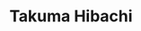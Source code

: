 ---
layout: place
title: "Takuma Hibachi"
permalink: /oregon/hillsboro/takuma-hibachi.html
stateAbbr: OR
stateName: Oregon
cityName: Hillsboro
seo:
  name: "Takuma Hibachi"
  type: Restaurant
  links: null
description: "Looking for sushi in Hillsboro, Oregon? Check out Takuma Hibachi for a delightful Japanese dining experience. Enjoy a variety of sushi and other dishes in a ..."
place_id: ChIJ43IU9SMFlVQRN2mqIT1H9WE
photos:
  - name: >-
      places/ChIJ43IU9SMFlVQRN2mqIT1H9WE/photos/AeeoHcIsFa6U-hbN_nGBvGaaZGjbsp3iXVZdbab2-9F27Cv-h6IzlMjGeq1jsvCdEM2_98kertto29pohzQxLYGbAYKVjJbZ7vet3iTu-9Vn9ZyKMoALwHaneGxdIzFh0VtpC80luYAyWKyajCVxDQKIjv9XE6YKQ2KABZz2p6BJGFbUAAPbyq1B8ooQIt5YBPEKXvGgW-8y88IrDquFpJRGFRjG2RnHFrsDsxnJZtx1xRQJ6kp8ZvTlZvsr3j5VOtojIUcWzz3fcrBJp9zddwBTp8kQRDM7GvwWAH_VELnAsFd-hA
    widthPx: 3024
    heightPx: 4032
    authorAttributions:
      - displayName: Takuma Hibachi
        uri: https://maps.google.com/maps/contrib/114818185727582393685
        photoUri: >-
          https://lh3.googleusercontent.com/a/ACg8ocJ5tQVi4-0RubPKBfHHXZ1-4-qUs-hhkJZOnOO8GiJjfcXORQ=s100-p-k-no-mo
    flagContentUri: >-
      https://www.google.com/local/imagery/report/?cb_client=maps_api_places.places_api&image_key=!1e10!2sAF1QipO5FfqdB-HyhDBgLZLsHUt4WwdXJ5dCZyinCr5j&hl=en-US
    googleMapsUri: >-
      https://www.google.com/maps/place//data=!3m4!1e2!3m2!1sAF1QipO5FfqdB-HyhDBgLZLsHUt4WwdXJ5dCZyinCr5j!2e10!4m2!3m1!1s0x54950523f51472e3:0x61f5473d21aa6937
  - name: >-
      places/ChIJ43IU9SMFlVQRN2mqIT1H9WE/photos/AeeoHcLKsoZ0kiVs3JGRTqLzITuALv2K-TbWczKwdrfP26YY3vTR8gWXCY-WMg0PsY01j2vUPbw7vwiLH5s-rkq4h3eBqU2NkqgLIqIXD9Z09jw1vllnDjnx9TgEutrfqFu7hCa7TkcY_Y52JPnetVU_oVckuS0hs4uU9r1wT-PE0UujAXrxkTBPoiG4u19AV2kuDPdTSfyNGmXWXHKET9mmT6xsyjHSSwZInuS5qxEouicGuVrZ_C4YtsZt1dAnJYYDNmHDjRqSdXRgY2Tw9Lpk2Ef9Wvj1Eg7thF1QOb-0YjcJWA
    widthPx: 3024
    heightPx: 4032
    authorAttributions:
      - displayName: Takuma Hibachi
        uri: https://maps.google.com/maps/contrib/114818185727582393685
        photoUri: >-
          https://lh3.googleusercontent.com/a/ACg8ocJ5tQVi4-0RubPKBfHHXZ1-4-qUs-hhkJZOnOO8GiJjfcXORQ=s100-p-k-no-mo
    flagContentUri: >-
      https://www.google.com/local/imagery/report/?cb_client=maps_api_places.places_api&image_key=!1e10!2sAF1QipMuoNMU8dwDopKylbrcIPCfdrnVFznU00p7BmyE&hl=en-US
    googleMapsUri: >-
      https://www.google.com/maps/place//data=!3m4!1e2!3m2!1sAF1QipMuoNMU8dwDopKylbrcIPCfdrnVFznU00p7BmyE!2e10!4m2!3m1!1s0x54950523f51472e3:0x61f5473d21aa6937
  - name: >-
      places/ChIJ43IU9SMFlVQRN2mqIT1H9WE/photos/AeeoHcKyjZ9NwtMrtPRNQXrb_3XFaaN-ssubwsFUWiTJBKWrZYG8RMjCuLFbfdpdBmduudApxK2WVIHf999Hzsfjj4L_oKuNgP4r2bfiD18Ygkr8rC_yW7nrwLCcZGzvq-91hvNj15EtLk1zEUjW-ViqO_xQ4MWH-0s2wFCxft53WWZRDZUQAhvT_RpVMGUAuM69HKEQy29MNHV-VNM0xy2ynWC1QjG3bzM3kiAmhRr7HgLBBIlr18kVdoEuTO4rRZ3On2rwkzZndFXrwO13HbUAbrL9D6ZHdflbPxVZD5POMPbXXbINwD1KDgNsAsoZTsUwvMRbWVUk1IoxUZYmv-rlY-ZNhs2QKpG8TGu8M-SoHJWy3QRfqoyZQeikHcqfPpe5nNd2exrr6BzvBeeSadzfXswhQbvea2cc00MTwG9JCvw9krRY
    widthPx: 3024
    heightPx: 4032
    authorAttributions:
      - displayName: zachi moshe
        uri: https://maps.google.com/maps/contrib/112272319349419124246
        photoUri: >-
          https://lh3.googleusercontent.com/a-/ALV-UjWNWTDDq4QtRcdwR_soIg0eD5rMFLYAIbA-gmhztpK_RaHrwcg=s100-p-k-no-mo
    flagContentUri: >-
      https://www.google.com/local/imagery/report/?cb_client=maps_api_places.places_api&image_key=!1e10!2sCIHM0ogKEICAgID98cDN5wE&hl=en-US
    googleMapsUri: >-
      https://www.google.com/maps/place//data=!3m4!1e2!3m2!1sCIHM0ogKEICAgID98cDN5wE!2e10!4m2!3m1!1s0x54950523f51472e3:0x61f5473d21aa6937
  - name: >-
      places/ChIJ43IU9SMFlVQRN2mqIT1H9WE/photos/AeeoHcJoLo-H99Yw8OEGftEMUKqX-7VMOpbuWb9oYjF1jBsuyxHP4MuAWZ5nEMshfTReguOMAjMcgmG2gvmQac0dqwApTRamBL11x_AVS2_rUU-o002jO9pcNmUGkPVZrRwK9jPI0sIImUeKzCZPY0m-SPu1jKvho7dsPbSHO3KDpALvdS1eacrIqGs-KKIhE7B4REhVOKejE6pN_eZgmjqV74kQWzqF6acItNtJzFTycLlQ9Ynpbraad6S45qyddf5YY5LFfRyrbwuSM36PtEdfICIg06ap0gvGy4zZ0yZdPYOP-VrGoexpd9qe8aEiBMVqEFOi5DQxEqoEpBN8nZAKnF-8As2rlNn0wXuFPZDiMcyRnb-7IrskdZCmms75khIj1XizltXobuwPwlVqB64Z51VED3ePBV1WmHbkpt5G7UnwraQ
    widthPx: 4032
    heightPx: 3024
    authorAttributions:
      - displayName: Daniel Vinhasa
        uri: https://maps.google.com/maps/contrib/105479864979053151891
        photoUri: >-
          https://lh3.googleusercontent.com/a-/ALV-UjWYLE_n8bfSyoZeRdb8aN0elbPkcZ04clDA1EYcD-_6Jd0gR36Bgg=s100-p-k-no-mo
    flagContentUri: >-
      https://www.google.com/local/imagery/report/?cb_client=maps_api_places.places_api&image_key=!1e10!2sCIHM0ogKEICAgICXsujksQE&hl=en-US
    googleMapsUri: >-
      https://www.google.com/maps/place//data=!3m4!1e2!3m2!1sCIHM0ogKEICAgICXsujksQE!2e10!4m2!3m1!1s0x54950523f51472e3:0x61f5473d21aa6937
  - name: >-
      places/ChIJ43IU9SMFlVQRN2mqIT1H9WE/photos/AeeoHcKrwzLR4acK0XuAxmYOOa3y6fgAV47dqm9TFTt35L7pUmk_xopUdgAqFrMjsIwLvt0LZs7kZ9OaZ37_RuS49atuFFI0d7BpOOgDNee_oFQ4g0Y4gam8SQNtPbzR9Mp9pYXfeH9bnwTCxx_lTz9K6TqRCI7n53UVtHLLQhJ32rd0TSOnIpjHuS0DVqpNMCXzwgJXQz6YVgr5nZmMyDAiA2ynP2v8KJd2ZBBf09exeLsT7XRMivdOD8Dap59iW0qP47gmSzygYKFaKW_cSRlro5E7VKJuVyILG1VxmvgSN-Bj42rJflpTmQmUOcvXl_56to_VknlbIIWO-3vFffJFGfh2NEeFycA7-j0It40bAKCBAgq6CV6-mYhiT5qvDpdoT4gB_9cOlzCRrLs6jKudrEB0YeG8H9nyhknx7U9R60H7_A
    widthPx: 4000
    heightPx: 3000
    authorAttributions:
      - displayName: Robert Anderson
        uri: https://maps.google.com/maps/contrib/113263051038476472155
        photoUri: >-
          https://lh3.googleusercontent.com/a-/ALV-UjXs8xdsYx9EtUywegC2u8Q2bHAyYg6Y9Rj4-32rBrEODTyn4tcA=s100-p-k-no-mo
    flagContentUri: >-
      https://www.google.com/local/imagery/report/?cb_client=maps_api_places.places_api&image_key=!1e10!2sCIHM0ogKEICAgIDjld6tJQ&hl=en-US
    googleMapsUri: >-
      https://www.google.com/maps/place//data=!3m4!1e2!3m2!1sCIHM0ogKEICAgIDjld6tJQ!2e10!4m2!3m1!1s0x54950523f51472e3:0x61f5473d21aa6937
  - name: >-
      places/ChIJ43IU9SMFlVQRN2mqIT1H9WE/photos/AeeoHcLZcT6Q8fNJHXlPlq4A1HI85K6n7o4znQ341u2HhPDsoAGt576uGbtIiiycNs3S9kQXsAulPz-2VPjAifSVOMN-90xFRDDCKpXvutdpp0Bn-Lf5roW8ufwW-Gim4AL_DDgM5CpDnj-w2BnPKqRkQTb3-yIOlTDwfqXWWipJGfIDZav5uHPMlVaZmPtxTWxXheFKiCAGylRvSlOcAolojWKfp-vCsLZjwkdmy186xampmGsf4mroeuyDZvYoTEkoC9NJuXth8XlPOVN0Xxk1Vj3yQ53t_X_p07A3IXLCcy_zz1Cv0a0o48mevadWFGZ5ir4SSNqVy7HHMxP-_4xnVKbuuMb3DR8A0Z_nkO8yGbY0smA9Xs7CdGNkWLJcb-FAdKiYrReSOq2QW0qvS_UnMRowzGfd_H6GmwwQosBIwZxxsg
    widthPx: 3024
    heightPx: 4032
    authorAttributions:
      - displayName: Ansley Pinigis
        uri: https://maps.google.com/maps/contrib/118108050191122106276
        photoUri: >-
          https://lh3.googleusercontent.com/a-/ALV-UjViffRbVddsKwb5FbJHN3ODgl6ZsRQprpEBA60M6odTfbxQC0o=s100-p-k-no-mo
    flagContentUri: >-
      https://www.google.com/local/imagery/report/?cb_client=maps_api_places.places_api&image_key=!1e10!2sCIHM0ogKEICAgICd6JHCaw&hl=en-US
    googleMapsUri: >-
      https://www.google.com/maps/place//data=!3m4!1e2!3m2!1sCIHM0ogKEICAgICd6JHCaw!2e10!4m2!3m1!1s0x54950523f51472e3:0x61f5473d21aa6937
  - name: >-
      places/ChIJ43IU9SMFlVQRN2mqIT1H9WE/photos/AeeoHcI1FQPwPMzInjMlJhI089afXvu3h1WxywK4eUFuF0YwF-KlTc-bN-REZAw9mIA7ckU30PmrgxHn1E87hzIMKZDbXaPDuAmAw3uy61ysXeJsKvKA7Hob257C9nCcQNL8ZyXEqqsKL_UtoiyoY7Au7oycH0_UP3BV41AtEIz8Vu-JbmoKuFsnZygo1XUr6z9VW4C7RxYva3H0lsd0nWsBKMidU_c-0yL2sMDEeRiGGiDQMob0Fch8r_oNZkcSzFqz76iFZ5IHtnTzLUsA1khq0E3TpbxciULojD7pstc5_Szlgll2VWyjpzf8mkLbigzOuPFlVxRHXLyt1vib8Xzf8zvzmnjfmZgZhM9__qjxlujwVaEAt_W9VHiXUBbu5ihm3hdukhIIrxYsLx9MGAG_DZEwxqoEAZQ9Kge3kDRViE2qdM2P
    widthPx: 4032
    heightPx: 3024
    authorAttributions:
      - displayName: Liz
        uri: https://maps.google.com/maps/contrib/101376827148252109006
        photoUri: >-
          https://lh3.googleusercontent.com/a-/ALV-UjVN1gsLS90IL74SzLiaZBWHqBNFQ9m06_vBGXAJ_5npYrcaWyE5=s100-p-k-no-mo
    flagContentUri: >-
      https://www.google.com/local/imagery/report/?cb_client=maps_api_places.places_api&image_key=!1e10!2sCIHM0ogKEICAgICD39ydywE&hl=en-US
    googleMapsUri: >-
      https://www.google.com/maps/place//data=!3m4!1e2!3m2!1sCIHM0ogKEICAgICD39ydywE!2e10!4m2!3m1!1s0x54950523f51472e3:0x61f5473d21aa6937
  - name: >-
      places/ChIJ43IU9SMFlVQRN2mqIT1H9WE/photos/AeeoHcKqgNUaa5Qw4jpumdyruj3Iez0k0YtTBDFddYW2tMqRhFOmZ7D-fbJEFsucoueDL60AY9kxQPtnmtxAa3UG2i_oFCLVryvwdHcgfRvCj88b4WiCN4z7a13hLC7QMG3gJh-9_NAIfnbhw5QVkQXKZOWHdHC2B0-XIuhfBCCTEJS6m8hYp30jyD1PJTBGK8P9iBeYGlLvFKMFd9gH6ZbxllMHkmyVB9K9nYFMYexaojwYWHWEKfZ53WCGNL5ldfx1marSI5lYriasY8uqVJ3ORfSPqZGGeL0_2zI2GsJl0EOtXsng1Ks52yuWdRNLQ1FPH4itCipizUWSLfPijtRugPx21qpDrEmCBQ6W7EhtQ81KzI3pWUO8gkahpltQVgzhpEycaRNdWSLwdlNXF1ibEMIbiKS9KF0kN-E1QK71de0K9Wb5
    widthPx: 4032
    heightPx: 3024
    authorAttributions:
      - displayName: Jack McKay
        uri: https://maps.google.com/maps/contrib/109658523234396500470
        photoUri: >-
          https://lh3.googleusercontent.com/a/ACg8ocILbhaBljt_8kKh79Gz1cjSBcu0LU54v1eO-tJ76oK64TVIvA=s100-p-k-no-mo
    flagContentUri: >-
      https://www.google.com/local/imagery/report/?cb_client=maps_api_places.places_api&image_key=!1e10!2sCIHM0ogKEICAgIDTpNPRrgE&hl=en-US
    googleMapsUri: >-
      https://www.google.com/maps/place//data=!3m4!1e2!3m2!1sCIHM0ogKEICAgIDTpNPRrgE!2e10!4m2!3m1!1s0x54950523f51472e3:0x61f5473d21aa6937
  - name: >-
      places/ChIJ43IU9SMFlVQRN2mqIT1H9WE/photos/AeeoHcITWnR6wPCsiVrX39sjs_0d4jIy0vqTChbHck1Yt_5vNA7ZbQRxopIOyKw08EsG8gAGeUDmvyuoRXyYwd-HIof1dZLRRuN0o8xGb2rQdzRyZiAdRk93k8hf7ehKN7zccDrdYrD9buOvlcQI3R3iQAeQ8bjHuUNA8uj2WxfUAQ7lhn5yEo6JUrHK1NujuU_47aPWdhiWpsqp4AmH2CtUNaVJmAI6s2K2GRY_ty2rx9s_hGWnoZ1BMIbHRAs2qCMoP3xRk6rPwpdVsKXzOucSjWzwZWejvkj_FBAYPOdrjxaFLY0z7zaGa7zOaukSZKeIGcwZsvelzeSON1rE3upEQ0i3hRVLt45BgMruWS7IneRXjjgILlnXBg-ZHpHSGj7-c6cMO0FqBTGETqQTl7polmPZF_DU85VoPkvqDDnj7xttWAs
    widthPx: 4000
    heightPx: 1868
    authorAttributions:
      - displayName: Nick Villanti
        uri: https://maps.google.com/maps/contrib/110656471631949615196
        photoUri: >-
          https://lh3.googleusercontent.com/a-/ALV-UjXlbBDzEfCJecPimPZXvQkt118ygdtQZB85gnea6Hwlt8QCOwSqsg=s100-p-k-no-mo
    flagContentUri: >-
      https://www.google.com/local/imagery/report/?cb_client=maps_api_places.places_api&image_key=!1e10!2sCIHM0ogKEICAgICngNKopQE&hl=en-US
    googleMapsUri: >-
      https://www.google.com/maps/place//data=!3m4!1e2!3m2!1sCIHM0ogKEICAgICngNKopQE!2e10!4m2!3m1!1s0x54950523f51472e3:0x61f5473d21aa6937
  - name: >-
      places/ChIJ43IU9SMFlVQRN2mqIT1H9WE/photos/AeeoHcJnEVcX2ydE481wEW6PuT3vgaAEyj0kUY3z-K80SYIAn-JUPrZgJxfO7GFssMzMGfvRtGCHgJZkV0SwyhFczbwGkY67bIhxh89zcv6fE72Uy_hH4EN0ezw9FbOB7zj_qukOHlEgLFVRj1Nnryan9q53eLxFGUX_Vh6GTOTHXcmLBwyG5y4fncAByFMT9I4nCstq6ubHZEao7mQjiBbV4EXM66pvfGHQlJQLMjjPMqrcQI9nDR4ejuTXIZ8M2dDSsTgUeEtR67PSi0NxLQaPdMCwFHgfvbU8oL_aRSy_Ow8PjhQv0Pwi361CxtCZAIV_2tMHF5zgsEZVfqBIjXCxO5-kIRZ205XokhW9XBwOPxQmGLWdvgp6xju2NnkaPYsLlDALCQFs8b24fOuZsGN4ZBpXVjrQHJfcJu68JYPJJ49TfQ
    widthPx: 3600
    heightPx: 4800
    authorAttributions:
      - displayName: Pratiksha Wankhade
        uri: https://maps.google.com/maps/contrib/106123107152955281079
        photoUri: >-
          https://lh3.googleusercontent.com/a-/ALV-UjWnwOsVVJBHmKCFYngpyw4n97LB9AykBYXwCwXNA1DKX77Y-XLZ=s100-p-k-no-mo
    flagContentUri: >-
      https://www.google.com/local/imagery/report/?cb_client=maps_api_places.places_api&image_key=!1e10!2sCIHM0ogKEICAgIDvhrTfZQ&hl=en-US
    googleMapsUri: >-
      https://www.google.com/maps/place//data=!3m4!1e2!3m2!1sCIHM0ogKEICAgIDvhrTfZQ!2e10!4m2!3m1!1s0x54950523f51472e3:0x61f5473d21aa6937
address: 7349 NE Imbrie Dr, Hillsboro, OR 97124, USA
street: 7349 NE Imbrie Dr
city: Hillsboro
state: OR
zip: '97124'
country: USA
neighborhood: null
latitude: '45.550523'
longitude: '-122.903734'
accessibility_options:
  wheelchairAccessibleParking: true
  wheelchairAccessibleEntrance: true
business_status: OPERATIONAL
name: Takuma Hibachi
google_maps_links:
  directionsUri: >-
    https://www.google.com/maps/dir//''/data=!4m7!4m6!1m1!4e2!1m2!1m1!1s0x54950523f51472e3:0x61f5473d21aa6937!3e0
  placeUri: https://maps.google.com/?cid=7058626318856513847
  writeAReviewUri: >-
    https://www.google.com/maps/place//data=!4m3!3m2!1s0x54950523f51472e3:0x61f5473d21aa6937!12e1
  reviewsUri: >-
    https://www.google.com/maps/place//data=!4m4!3m3!1s0x54950523f51472e3:0x61f5473d21aa6937!9m1!1b1
  photosUri: >-
    https://www.google.com/maps/place//data=!4m3!3m2!1s0x54950523f51472e3:0x61f5473d21aa6937!10e5
primary_type: Restaurant
opening_hours:
  regular: null
  current: null
secondary_opening_hours:
  regular:
    weekdayDescriptions: null
    type: null
  current:
    weekdayDescriptions: null
    type: null
phone: null
price_level: null
price_range: null
rating: null
rating_count: 0
website: null
reviews: null
parking_options: null
payment_options: null
allow_dogs: null
curbside_pickup: null
delivery: null
dine_in: null
good_for_children: null
good_for_groups: null
good_for_sports: null
live_music: null
menu_for_children: null
outdoor_seating: null
reservable: null
restroom: null
serves_beer: null
serves_breakfast: null
serves_brunch: null
serves_cocktails: null
serves_coffee: null
serves_dinner: null
serves_dessert: null
serves_lunch: null
serves_vegetarian_food: null
serves_wine: null
takeout: null
summary: null

---